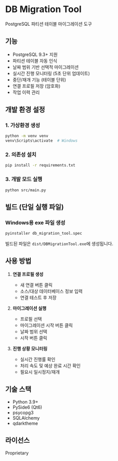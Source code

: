 # DB Migration Tool

PostgreSQL 파티션 테이블 마이그레이션 도구

## 기능

- PostgreSQL 9.3+ 지원
- 파티션 테이블 자동 인식
- 날짜 범위 기반 선택적 마이그레이션
- 실시간 진행 모니터링 (5초 단위 업데이트)
- 중단/재개 기능 (테이블 단위)
- 연결 프로필 저장 (암호화)
- 작업 이력 관리

## 개발 환경 설정

### 1. 가상환경 생성

```bash
python -m venv venv
venv\Scripts\activate  # Windows
```

### 2. 의존성 설치

```bash
pip install -r requirements.txt
```

### 3. 개발 모드 실행

```bash
python src/main.py
```

## 빌드 (단일 실행 파일)

### Windows용 exe 파일 생성

```bash
pyinstaller db_migration_tool.spec
```

빌드된 파일은 `dist/DBMigrationTool.exe`에 생성됩니다.

## 사용 방법

1. **연결 프로필 생성**
   - 새 연결 버튼 클릭
   - 소스/대상 데이터베이스 정보 입력
   - 연결 테스트 후 저장

2. **마이그레이션 실행**
   - 프로필 선택
   - 마이그레이션 시작 버튼 클릭
   - 날짜 범위 선택
   - 시작 버튼 클릭

3. **진행 상황 모니터링**
   - 실시간 진행률 확인
   - 처리 속도 및 예상 완료 시간 확인
   - 필요시 일시정지/재개

## 기술 스택

- Python 3.9+
- PySide6 (Qt6)
- psycopg3
- SQLAlchemy
- qdarktheme

## 라이선스

Proprietary